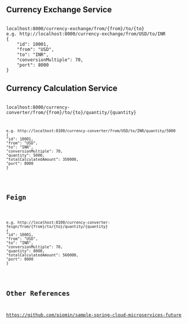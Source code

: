 


## Currency Exchange Service 

<pre><code>
localhost:8000/currency-exchange/from/{from}/to/{to}
e.g. http://localhost:8000/currency-exchange/from/USD/to/INR
{
	"id": 10001,
	"from": "USD",
	"to": "INR",
	"conversionMultiple": 70,
	"port": 8000
}
</code></pre>

## Currency Calculation Service 

<pre><code>
localhost:8000/currency-converter/from/{from}/to/{to}/quantity/{quantity}

<pre><code>
e.g. http://localhost:8100/currency-converter/from/USD/to/INR/quantity/5000
{
"id": 10001,
"from": "USD",
"to": "INR",
"conversionMultiple": 70,
"quantity": 5000,
"totalCalculatedAmount": 350000,
"port": 8000
}
</code></pre>


## Feign

<pre><code>
e.g. http://localhost:8100/currency-converter-feign/from/{from}/to/{to}/quantity/{quantity}
{
"id": 10001,
"from": "USD",
"to": "INR",
"conversionMultiple": 70,
"quantity": 8000,
"totalCalculatedAmount": 560000,
"port": 8000
}
</code></pre>



## Other References

https://github.com/piomin/sample-spring-cloud-microservices-future
